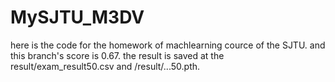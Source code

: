 # MySJTU_M3DV
here is the code for the homework of machlearning cource of the SJTU.
and this branch's score is 0.67. the result is saved at the result/exam_result50.csv and /result/...50.pth.
